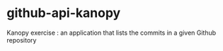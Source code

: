 # github-api-kanopy

Kanopy exercise : an application that lists the commits in a given Github repository

